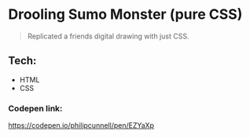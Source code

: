 # Drooling Sumo Monster (pure CSS)

> Replicated a friends digital drawing with just CSS.

## Tech:

- HTML
- CSS

### Codepen link:

https://codepen.io/philipcunnell/pen/EZYaXp

